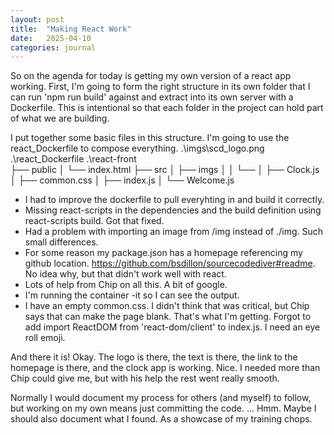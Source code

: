 ```yaml
---
layout: post
title:  "Making React Work"
date:   2025-04-10
categories: journal
---
```

So on the agenda for today is getting my own version of a react app working. First, I'm going to form the right structure in its own folder that I can run 'npm run build' against and extract into its own server with a Dockerfile. This is intentional so that each folder in the project can hold part of what we are building.

I put together some basic files in this structure. I'm going to use the react_Dockerfile to compose everything.
.\imgs\scd_logo.png
.\react_Dockerfile
.\react-front\
├── public
│   └── index.html
├── src
│   ├── imgs
│   │   └── <EMPTY>
│   ├── Clock.js
│   ├── common.css
│   ├── index.js
│   └── Welcome.js

* I had to improve the dockerfile to pull everyhting in and build it correctly.
* Missing react-scripts in the dependencies and the build definition using react-scripts build. Got that fixed.
* Had a problem with importing an image from /img instead of ./img. Such small differences.
* For some reason my package.json has a homepage referencing my github location. https://github.com/bsdillon/sourcecodediver#readme. No idea why, but that didn't work well with react.
* Lots of help from Chip on all this. A bit of google.
* I'm running the container -it so I can see the output.
* I have an empty common.css. I didn't think that was critical, but Chip says that can make the page blank. That's what I'm getting.
Forgot to add import ReactDOM from 'react-dom/client' to index.js. I need an eye roll emoji.

And there it is! Okay. The logo is there, the text is there, the link to the homepage is there, and the clock app is working. Nice. I needed more than Chip could give me, but with his help the rest went really smooth.

Normally I would document my process for others (and myself) to follow, but working on my own means just committing the code. ... Hmm. Maybe I should also document what I found. As a showcase of my training chops.